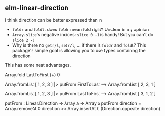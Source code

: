 ## elm-linear-direction


I think direction can be better expressed than in
- `foldr` and `foldl`: does `foldr` mean fold right? Unclear in my opinion
- `Array.slice`'s negative indices: `slice 0 -1` is handy! But you can't do `slice 2 -0`
- Why is there no `getr/l`, `setr/l`, ... if there is `foldr` and `foldl`?
This package's simple goal is allowing you to use types containing the direction

This has some neat advantages.

Array.fold LastToFirst (+) 0

Array.fromList [ 1, 2, 3 ]
    |> putFrom FirstToLast
--> Array.fromList [ 2, 3, 1 ]

Array.fromList [ 1, 2, 3 ]
    |> putFrom LastToFirst
--> Array.fromList [ 3, 1, 2 ]


putFrom : Linear.Direction -> Array a -> Array a
putFrom direction =
    Array.removeAt 0 direction
        >> Array.insertAt 0 (Direction.opposite direction)


